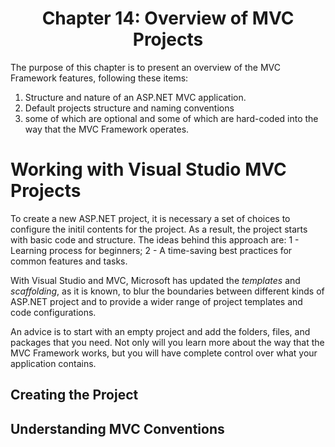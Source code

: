 <h1 align="center">
    Chapter 14: Overview of MVC Projects
</h1>

The purpose of this chapter is to present an overview of the MVC Framework features, following these items:
1. Structure and nature of an ASP.NET MVC application.
2. Default projects structure and naming conventions
3. some of which are optional and some of which are hard-coded into the way that the MVC Framework operates.  

# Working with Visual Studio MVC Projects
To create a new ASP.NET project, it is necessary a set of choices to configure the initil contents for the project. As a result, the project starts with basic code and structure. The ideas behind this approach are: 1 - Learning process for beginners; 2 - A time-saving best practices for common features and tasks.

With Visual Studio and MVC, Microsoft has updated the *templates* and *scaffolding*, as it is known, to blur the boundaries between different kinds of ASP.NET project and to provide a wider range of project templates and code configurations.  

An advice is to start with an empty project and add the folders, files, and packages that you need. Not only will you learn more about the way that the MVC Framework works, but you will have complete control over what your application contains.

## Creating the Project
## Understanding MVC Conventions